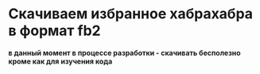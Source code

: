 Скачиваем избранное хабрахабра в формат fb2
================

**в данный момент в процессе разработки - скачивать бесполезно кроме как для изучения кода**